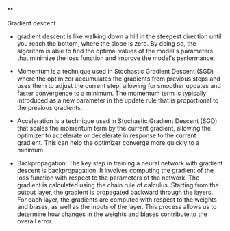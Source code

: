 **

Gradient descent  

-   gradient descent is like walking down a hill in the steepest direction until you reach the bottom, where the slope is zero. By doing so, the algorithm is able to find the optimal values of the model's parameters that minimize the loss function and improve the model's performance.
    
-   Momentum is a technique used in Stochastic Gradient Descent (SGD) where the optimizer accumulates the gradients from previous steps and uses them to adjust the current step, allowing for smoother updates and faster convergence to a minimum. The momentum term is typically introduced as a new parameter in the update rule that is proportional to the previous gradients.
    
-   Acceleration is a technique used in Stochastic Gradient Descent (SGD) that scales the momentum term by the current gradient, allowing the optimizer to accelerate or decelerate in response to the current gradient. This can help the optimizer converge more quickly to a minimum.

- Backpropagation: The key step in training a neural network with gradient descent is backpropagation. It involves computing the gradient of the loss function with respect to the parameters of the network. The gradient is calculated using the chain rule of calculus. Starting from the output layer, the gradient is propagated backward through the layers. For each layer, the gradients are computed with respect to the weights and biases, as well as the inputs of the layer. This process allows us to determine how changes in the weights and biases contribute to the overall error.
